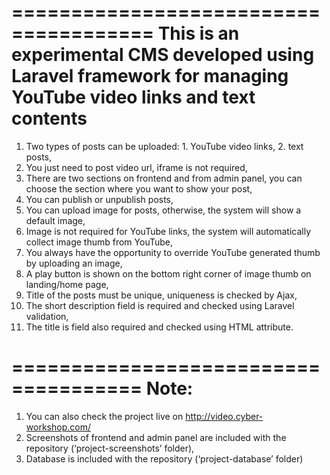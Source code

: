 ======================================
This is an experimental CMS developed using Laravel framework for managing YouTube video links and text contents
======================================

1.	Two types of posts can be uploaded: 1. YouTube video links, 2. text posts,
2.	You just need to post video url, iframe is not required,
3.	There are two sections on frontend and from admin panel, you can choose the section where you want to show your post,
4.	You can publish or unpublish posts,
5.	You can upload image for posts, otherwise, the system will show a default image,
6.	Image is not required for YouTube links, the system will automatically collect image thumb from YouTube,
7.	You always have the opportunity to override YouTube generated thumb by uploading an image,
8.	A play button is shown on the bottom right corner of image thumb on landing/home page,
9.	Title of the posts must be unique, uniqueness is checked by Ajax,
10.	The short description field is required and checked using Laravel validation,
11.	The title is field also required and checked using HTML attribute.

=====================================
Note:
=====================================

1.	You can also check the project live on http://video.cyber-workshop.com/
2.	Screenshots of frontend and admin panel are included with the repository (‘project-screenshots’ folder),
3.	Database is included with the repository (‘project-database’ folder)
